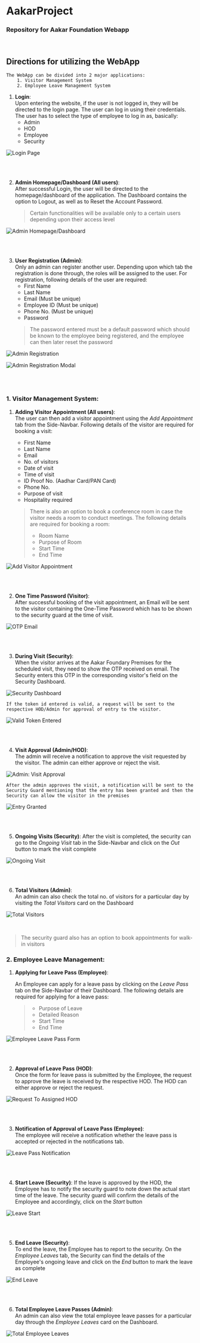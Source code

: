 # AakarProject
### Repository for Aakar Foundation Webapp
<br>

## Directions for utilizing the WebApp

```
The WebApp can be divided into 2 major applications:
	1. Visitor Management System
	2. Employee Leave Management System
```

1. **Login**:<br>
	Upon entering the website, if the user is not logged in, they will be directed to the login page. The user can log in using their credentials.
	The user has to select the type of employee to log in as, basically:
	* Admin
	* HOD
	* Employee
	* Security

![Login Page](screenshots/Login.jpeg)

<br><br>

2. **Admin Homepage/Dashboard (All users)**:<br>
	After successful Login, the user will be directed to the homepage/dashboard of the application. The Dashboard contains the option to Logout, as well as to Reset the Account Password.
	> Certain functionalities will be available only to a certain users depending upon their access level

![Admin Homepage/Dashboard](screenshots/AdminDashboard.jpeg)

<br><br>

3. **User Registration (Admin)**:<br>
Only an admin can register another user. Depending upon which tab the registration is done through, the roles will be assigned to the user. For registration, following details of the user are required:
	* First Name
	* Last Name
	* Email (Must be unique)
	* Employee ID (Must be unique)
	* Phone No. (Must be unique)
	* Password
	> The password entered must be a default password which should be known to the employee being registered, and the employee can then later reset the password

![Admin Registration](screenshots/AdminRegistration.jpeg)

![Admin Registration Modal](screenshots/AdminRegistration(Modal).jpeg)

<br><br>


### 1. Visitor Management System:

1. **Adding Visitor Appointment (All users)**:<br>
	The user can then add a visitor appointment using the *Add Appointment* tab from the Side-Navbar. Following details of the visitor are required for booking a visit:
	* First Name
	* Last Name
	* Email
	* No. of visitors
	* Date of visit
	* Time of visit
	* ID Proof No. (Aadhar Card/PAN Card)
	* Phone No.
	* Purpose of visit
	* Hospitality required

	> There is also an option to book a conference room in case the visitor needs a room to conduct meetings. The following details are required for booking a room:
	>* Room Name
	>* Purpose of Room
	>* Start Time
	>* End Time

![Add Visitor Appointment](screenshots/BookVisitorAppointment.jpeg)

<br><br>

2. **One Time Password (Visitor)**:<br>
	After successful booking of the visit appointment, an Email will be sent to the visitor containing the One-Time Password which has to be shown to the security guard at the time of visit.

![OTP Email](screenshots/TokenOnEmail.jpeg)

<br><br>

3. **During Visit (Security)**:<br>
	When the visitor arrives at the Aakar Foundary Premises for the scheduled visit, they need to show the OTP received on email. The Security enters this OTP in the corresponding visitor's field on the Security Dashboard.

![Security Dashboard](screenshots/SecurityDashboard.jpeg)


	If the token id entered is valid, a request will be sent to the respective HOD/Admin for approval of entry to the visitor.

![Valid Token Entered](screenshots/CorrectTokenId.jpeg)

<br><br>

4. **Visit Approval (Admin/HOD)**:<br>
	The admin will receive a notification to approve the visit requested by the visitor. The admin can either approve or reject the visit.

![Admin: Visit Approval](screenshots/Admin-VisitNotification.jpeg)

	After the admin approves the visit, a notification will be sent to the Security Guard mentioning that the entry has been granted and then the Security can allow the visitor in the premises

![Entry Granted](screenshots/EntryGranted.jpeg)

<br><br>

5. **Ongoing Visits (Security)**:
	After the visit is completed, the security can go to the *Ongoing Visit* tab in the Side-Navbar and click on the *Out* button to mark the visit complete

![Ongoing Visit](screenshots/OngoingVisits.jpeg)

<br><br>

6. **Total Visitors (Admin)**:<br>
	An admin can also check the total no. of visitors for a particular day by visiting the *Total Visitors* card on the Dashboard

![Total Visitors](screenshots/DisplayTotalVisitorsPerDay.jpeg)

<br>

> The security guard also has an option to book appointments for walk-in visitors

### 2. Employee Leave Management:

1. **Applying for Leave Pass (Employee)**:

	An Employee can apply for a leave pass by clicking on the *Leave Pass* tab on the Side-Navbar of their Dashboard. The following details are required for applying for a leave pass:
	>* Purpose of Leave
	>* Detailed Reason
	>* Start Time
	>* End Time

![Employee Leave Pass Form](screenshots/EmployeeLeavePassForm.jpeg)

<br><br>

2. **Approval of Leave Pass (HOD)**:<br>
	Once the form for leave pass is submitted by the Employee, the request to approve the leave is received by the respective HOD. The HOD can either approve or reject the request.

![Request To Assigned HOD](screenshots/RequestToAssignedHOD.jpeg)

<br><br>

3. **Notification of Approval of Leave Pass (Employee)**:<br>
	The employee will receive a notification whether the leave pass is accepted or rejected in the notifications tab.

![Leave Pass Notification](screenshots/AcknowledgementReceivedByEmployee.jpeg)

<br><br>

4. **Start Leave (Security)**:
	If the leave is approved by the HOD, the Employee has to notify the security guard to note down the actual start time of the leave. The security guard will confirm the details of the Employee and accordingly, click on the *Start* button

![Leave Start](screenshots/UpcomingLeavesAtSecurity.jpeg)

<br><br>

5. **End Leave (Security)**:<br>
	To end the leave, the Employee has to report to the security. On the *Employee Leaves* tab, the Security can find the details of the Employee's ongoing leave and click on the *End* button to mark the leave as complete

![End Leave](screenshots/OngoingLeavesAtSecurity.jpeg)

<br><br>

6. **Total Employee Leave Passes (Admin)**:<br>
	An admin can also view the total employee leave passes for a particular day through the *Employee Leaves* card on the Dashboard.

![Total Employee Leaves](screenshots/DisplayEmployeeLeavesPerDay.jpeg)